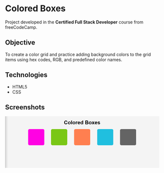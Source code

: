 # Colored Boxes

Project developed in the **Certified Full Stack Developer** course from freeCodeCamp.

## Objective
To create a color grid and practice adding background colors to the grid items using hex codes, RGB, and predefined color names.

## Technologies
- HTML5
- CSS

## Screenshots
![Project screenshot](screenshots/colored_boxes.png)